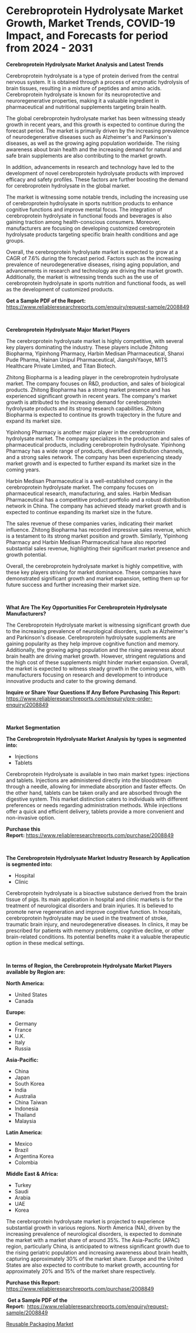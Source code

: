 <p><h1>Cerebroprotein Hydrolysate Market Growth, Market Trends, COVID-19 Impact, and Forecasts for period from 2024 - 2031</h1></p><p><strong>Cerebroprotein Hydrolysate Market Analysis and Latest Trends</strong></p>
<p><p>Cerebroprotein hydrolysate is a type of protein derived from the central nervous system. It is obtained through a process of enzymatic hydrolysis of brain tissues, resulting in a mixture of peptides and amino acids. Cerebroprotein hydrolysate is known for its neuroprotective and neuroregenerative properties, making it a valuable ingredient in pharmaceutical and nutritional supplements targeting brain health.</p><p>The global cerebroprotein hydrolysate market has been witnessing steady growth in recent years, and this growth is expected to continue during the forecast period. The market is primarily driven by the increasing prevalence of neurodegenerative diseases such as Alzheimer's and Parkinson's diseases, as well as the growing aging population worldwide. The rising awareness about brain health and the increasing demand for natural and safe brain supplements are also contributing to the market growth.</p><p>In addition, advancements in research and technology have led to the development of novel cerebroprotein hydrolysate products with improved efficacy and safety profiles. These factors are further boosting the demand for cerebroprotein hydrolysate in the global market.</p><p>The market is witnessing some notable trends, including the increasing use of cerebroprotein hydrolysate in sports nutrition products to enhance cognitive functions and improve mental focus. The integration of cerebroprotein hydrolysate in functional foods and beverages is also gaining traction among health-conscious consumers. Moreover, manufacturers are focusing on developing customized cerebroprotein hydrolysate products targeting specific brain health conditions and age groups.</p><p>Overall, the cerebroprotein hydrolysate market is expected to grow at a CAGR of 7.6% during the forecast period. Factors such as the increasing prevalence of neurodegenerative diseases, rising aging population, and advancements in research and technology are driving the market growth. Additionally, the market is witnessing trends such as the use of cerebroprotein hydrolysate in sports nutrition and functional foods, as well as the development of customized products.</p></p>
<p><strong>Get a Sample PDF of the Report:&nbsp;</strong> <a href="https://www.reliableresearchreports.com/enquiry/request-sample/2008849">https://www.reliableresearchreports.com/enquiry/request-sample/2008849</a></p>
<p>&nbsp;</p>
<p><strong>Cerebroprotein Hydrolysate Major Market Players</strong></p>
<p><p>The cerebroprotein hydrolysate market is highly competitive, with several key players dominating the industry. These players include Zhitong Biopharma, Yipinhong Pharmacy, Harbin Medisan Pharmaceutical, Shanxi Pude Pharma, Hainan Unipul Pharmaceutical, JiangshiYaoye, MITS Healthcare Private Limited, and Titan Biotech.</p><p>Zhitong Biopharma is a leading player in the cerebroprotein hydrolysate market. The company focuses on R&D, production, and sales of biological products. Zhitong Biopharma has a strong market presence and has experienced significant growth in recent years. The company's market growth is attributed to the increasing demand for cerebroprotein hydrolysate products and its strong research capabilities. Zhitong Biopharma is expected to continue its growth trajectory in the future and expand its market size.</p><p>Yipinhong Pharmacy is another major player in the cerebroprotein hydrolysate market. The company specializes in the production and sales of pharmaceutical products, including cerebroprotein hydrolysate. Yipinhong Pharmacy has a wide range of products, diversified distribution channels, and a strong sales network. The company has been experiencing steady market growth and is expected to further expand its market size in the coming years.</p><p>Harbin Medisan Pharmaceutical is a well-established company in the cerebroprotein hydrolysate market. The company focuses on pharmaceutical research, manufacturing, and sales. Harbin Medisan Pharmaceutical has a competitive product portfolio and a robust distribution network in China. The company has achieved steady market growth and is expected to continue expanding its market size in the future.</p><p>The sales revenue of these companies varies, indicating their market influence. Zhitong Biopharma has recorded impressive sales revenue, which is a testament to its strong market position and growth. Similarly, Yipinhong Pharmacy and Harbin Medisan Pharmaceutical have also reported substantial sales revenue, highlighting their significant market presence and growth potential.</p><p>Overall, the cerebroprotein hydrolysate market is highly competitive, with these key players striving for market dominance. These companies have demonstrated significant growth and market expansion, setting them up for future success and further increasing their market size.</p></p>
<p>&nbsp;</p>
<p><strong>What Are The Key Opportunities For Cerebroprotein Hydrolysate Manufacturers?</strong></p>
<p><p>The Cerebroprotein Hydrolysate market is witnessing significant growth due to the increasing prevalence of neurological disorders, such as Alzheimer's and Parkinson's disease. Cerebroprotein hydrolysate supplements are gaining popularity as they help improve cognitive function and memory. Additionally, the growing aging population and the rising awareness about brain health are driving market growth. However, stringent regulations and the high cost of these supplements might hinder market expansion. Overall, the market is expected to witness steady growth in the coming years, with manufacturers focusing on research and development to introduce innovative products and cater to the growing demand.</p></p>
<p><strong>Inquire or Share Your Questions If Any Before Purchasing This Report:</strong> <a href="https://www.reliableresearchreports.com/enquiry/pre-order-enquiry/2008849">https://www.reliableresearchreports.com/enquiry/pre-order-enquiry/2008849</a></p>
<p>&nbsp;</p>
<p><strong>Market Segmentation</strong></p>
<p><strong>The Cerebroprotein Hydrolysate Market Analysis by types is segmented into:</strong></p>
<p><ul><li>Injections</li><li>Tablets</li></ul></p>
<p><p>Cerebroprotein Hydrolysate is available in two main market types: injections and tablets. Injections are administered directly into the bloodstream through a needle, allowing for immediate absorption and faster effects. On the other hand, tablets can be taken orally and are absorbed through the digestive system. This market distinction caters to individuals with different preferences or needs regarding administration methods. While injections offer a quick and efficient delivery, tablets provide a more convenient and non-invasive option.</p></p>
<p><strong>Purchase this Report:&nbsp;</strong><a href="https://www.reliableresearchreports.com/purchase/2008849">https://www.reliableresearchreports.com/purchase/2008849</a></p>
<p>&nbsp;</p>
<p><strong>The Cerebroprotein Hydrolysate Market Industry Research by Application is segmented into:</strong></p>
<p><ul><li>Hospital</li><li>Clinic</li></ul></p>
<p><p>Cerebroprotein hydrolysate is a bioactive substance derived from the brain tissue of pigs. Its main application in hospital and clinic markets is for the treatment of neurological disorders and brain injuries. It is believed to promote nerve regeneration and improve cognitive function. In hospitals, cerebroprotein hydrolysate may be used in the treatment of stroke, traumatic brain injury, and neurodegenerative diseases. In clinics, it may be prescribed for patients with memory problems, cognitive decline, or other brain-related conditions. Its potential benefits make it a valuable therapeutic option in these medical settings.</p></p>
<p>&nbsp;</p>
<p><strong>In terms of Region, the Cerebroprotein Hydrolysate Market Players available by Region are:</strong></p>
<p>
    <p> <strong> North America: </strong>
        <ul>
            <li>United States</li>
            <li>Canada</li>
        </ul>
        </p> 
    <p> <strong> Europe: </strong>
        <ul>
            <li>Germany</li>
            <li>France</li>
            <li>U.K.</li>
            <li>Italy</li>
            <li>Russia</li>
        </ul>
        </p> 
    <p> <strong> Asia-Pacific: </strong>
        <ul>
            <li>China</li>
            <li>Japan</li>
            <li>South Korea</li>
            <li>India</li>
            <li>Australia</li>
            <li>China Taiwan</li>
            <li>Indonesia</li>
            <li>Thailand</li>
            <li>Malaysia</li>
        </ul>
        </p> 
    <p> <strong> Latin America: </strong>
        <ul>
            <li>Mexico</li>
            <li>Brazil</li>
            <li>Argentina Korea</li>
            <li>Colombia</li>
        </ul>
        </p> 
    <p> <strong> Middle East & Africa: </strong>
        <ul>
            <li>Turkey</li>
            <li>Saudi</li>
            <li>Arabia</li>
            <li>UAE</li>
            <li>Korea</li>
        </ul>
    </p>
    </p>
<p><p>The cerebroprotein hydrolysate market is projected to experience substantial growth in various regions. North America (NA), driven by the increasing prevalence of neurological disorders, is expected to dominate the market with a market share of around 35%. The Asia-Pacific (APAC) region, particularly China, is anticipated to witness significant growth due to the rising geriatric population and increasing awareness about brain health, capturing approximately 30% of the market share. Europe and the United States are also expected to contribute to market growth, accounting for approximately 20% and 15% of the market share respectively.</p></p>
<p><strong>Purchase this Report: </strong><a href="https://www.reliableresearchreports.com/purchase/2008849">https://www.reliableresearchreports.com/purchase/2008849</a></p>
<p>&nbsp;<strong>Get a Sample PDF of the Report:&nbsp;&nbsp;</strong><a href="https://www.reliableresearchreports.com/enquiry/request-sample/2008849">https://www.reliableresearchreports.com/enquiry/request-sample/2008849</a></p>
<p><strong></strong></p>
<p><p><a href="https://github.com/wwwkeltoum/Market-Research-Report-List-1/blob/main/reusable-packaging-market.md">Reusable Packaging Market</a></p></p>